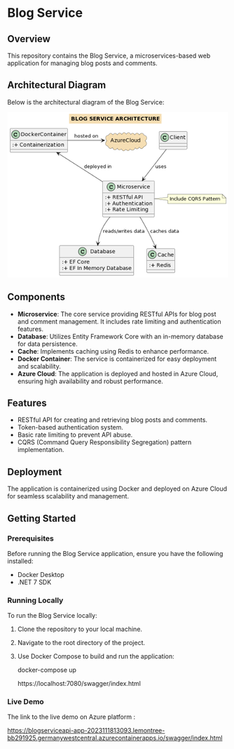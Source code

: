 # Blog Service

## Overview

This repository contains the Blog Service, a microservices-based web application for managing blog posts and comments.

## Architectural Diagram

Below is the architectural diagram of the Blog Service:

![Blog Service Architecture](diagram.png)

## Components

- **Microservice**: The core service providing RESTful APIs for blog post and comment management. It includes rate limiting and authentication features.
- **Database**: Utilizes Entity Framework Core with an in-memory database for data persistence.
- **Cache**: Implements caching using Redis to enhance performance.
- **Docker Container**: The service is containerized for easy deployment and scalability.
- **Azure Cloud**: The application is deployed and hosted in Azure Cloud, ensuring high availability and robust performance.

## Features

- RESTful API for creating and retrieving blog posts and comments.
- Token-based authentication system.
- Basic rate limiting to prevent API abuse.
- CQRS (Command Query Responsibility Segregation) pattern implementation.

## Deployment

The application is containerized using Docker and deployed on Azure Cloud for seamless scalability and management.

## Getting Started

### Prerequisites

Before running the Blog Service application, ensure you have the following installed:
- Docker Desktop
- .NET 7 SDK

### Running Locally

To run the Blog Service locally:
1. Clone the repository to your local machine.
2. Navigate to the root directory of the project.
3. Use Docker Compose to build and run the application:

   docker-compose up

    https://localhost:7080/swagger/index.html

### Live Demo
 The link to the live demo on Azure platform :

 https://blogserviceapi-app-2023111813093.lemontree-bb291925.germanywestcentral.azurecontainerapps.io/swagger/index.html



